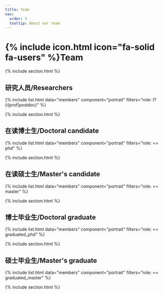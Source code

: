 ```yaml
---
title: Team
nav:
  order: 3
  tooltip: About our team
---
```


# {% include icon.html icon="fa-solid fa-users" %}Team


{% include section.html %}

## 研究人员/Researchers

{% include list.html data="members" component="portrait" filters="role: (?i)(prof|postdoc)" %}


{% include section.html %}

## 在读博士生/Doctoral candidate

{% include list.html data="members" component="portrait" filters="role: == phd" %}



{% include section.html %}

## 在读硕士生/Master's candidate

{% include list.html data="members" component="portrait" filters="role: == master" %}



{% include section.html %}

## 博士毕业生/Doctoral graduate
{% include list.html data="members" component="portrait" filters="role: == graduated_phd" %}



{% include section.html %}

## 硕士毕业生/Master's graduate
{% include list.html data="members" component="portrait" filters="role: == graduated_master" %}



{% include section.html %}